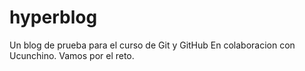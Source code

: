 # hyperblog
Un blog de prueba para el curso de Git y GitHub
En colaboracion con Ucunchino. Vamos por el reto.
